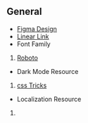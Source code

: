 ## General
- [Figma Design](https://www.figma.com/file/PWvpXr7sBIi4weYD9uIIX8/Smary-pharmacy-%5Bgrad-project%5D?type=design&node-id=6604-10666&mode=design)
- [Linear Link](https://linear.app/13-ronins/team/RONIN/all)
- Font Family
1. [Roboto]()


- Dark Mode Resource
1. [css Tricks](https://css-tricks.com/easy-dark-mode-and-multiple-color-themes-in-react/)

- Localization Resource
1. 